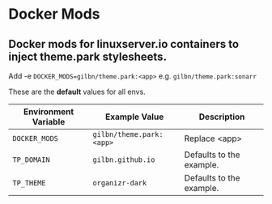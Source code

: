 # Docker Mods

## Docker mods for linuxserver.io containers to inject theme.park stylesheets.

Add -e `DOCKER_MODS=gilbn/theme.park:<app>` e.g. `gilbn/theme.park:sonarr`

These are the **default** values for all envs. 

| Environment Variable | Example Value | Description |
| -------------------- | ------------- | ----------- |
| `DOCKER_MODS` | `gilbn/theme.park:<app>` | Replace \<app> |
| `TP_DOMAIN` | `gilbn.github.io` | Defaults to the example. |
| `TP_THEME` | `organizr-dark` | Defaults to the example. |

